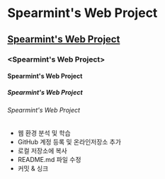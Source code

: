 # Spearmint's Web Project

## [Spearmint's Web Project](http://sp2armint.github.io)
### <Spearmint's Web Project>
#### Spearmint's Web Project
##### Spearmint's Web Project
###### Spearmint's Web Project



- 웹 환경 분석 및 학습
- GitHub 계정 등록 및 온라인저장소 추가
- 로컬 저장소에 복사
- README.md  파일 수정
- 커밋 & 싱크
